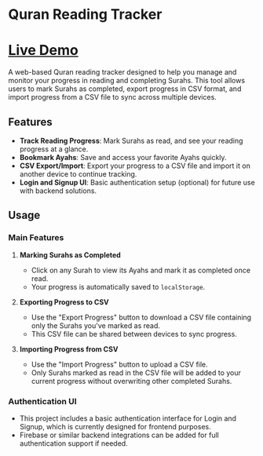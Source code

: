 # Quran Reading Tracker
# [Live Demo](https://that1parrot.github.io/QR/)
A web-based Quran reading tracker designed to help you manage and monitor your progress in reading and completing Surahs. This tool allows users to mark Surahs as completed, export progress in CSV format, and import progress from a CSV file to sync across multiple devices.

## Features

- **Track Reading Progress**: Mark Surahs as read, and see your reading progress at a glance.
- **Bookmark Ayahs**: Save and access your favorite Ayahs quickly.
- **CSV Export/Import**: Export your progress to a CSV file and import it on another device to continue tracking.
- **Login and Signup UI**: Basic authentication setup (optional) for future use with backend solutions.

## Usage

### Main Features

1. **Marking Surahs as Completed**
   - Click on any Surah to view its Ayahs and mark it as completed once read.
   - Your progress is automatically saved to `localStorage`.

2. **Exporting Progress to CSV**
   - Use the "Export Progress" button to download a CSV file containing only the Surahs you've marked as read.
   - This CSV file can be shared between devices to sync progress.

3. **Importing Progress from CSV**
   - Use the "Import Progress" button to upload a CSV file.
   - Only Surahs marked as read in the CSV file will be added to your current progress without overwriting other completed Surahs.

### Authentication UI

- This project includes a basic authentication interface for Login and Signup, which is currently designed for frontend purposes.
- Firebase or similar backend integrations can be added for full authentication support if needed.
